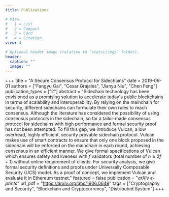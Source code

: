 ```yaml
---
title: Publications

# View.
#   1 = List
#   2 = Compact
#   3 = Card
#   4 = Citation
view: 4

# Optional header image (relative to `static/img/` folder).
header:
  caption: ""
  image: ""
---
```


+++
title = "A Secure Consensus Protocol for Sidechains"
date = 2019-06-01
authors = ["Fangyu Gai", "Cesar Grajales", "Jianyu Niu", "Chen Feng"]
publication_types = ["2"]
abstract = "Sidechain technology has been envisioned as a promising solution to accelerate today's public blockchains in terms of scalability and interoperability. By relying on the mainchain for security, different sidechains can formulate their own rules to reach consensus. Although the literature has considered the possibility of using consensus protocols in the sidechain, so far a tailor-made consensus protocol for sidechains with high performance and formal security proof has not been attempted. To fill this gap, we introduce Vulcan, a low overhead, highly efficient, security provable sidechain protocol. Vulcan makes use of smart contracts to ensure that only one block proposed in the sidechain will be enforced on the mainchain in each round, achieving consensus in an efficient manner. We give formal specifications of Vulcan which ensures safety and liveness with $f$ validators (total number of $n≥ 2f+1$) without online requirement of clients. For security analysis, we give formal security definitions and proofs under Universally Composable Security (UCS) model. As a proof of concept, we implement Vulcan and evaluate it in Ethereum testnet."
featured = false
publication = "*arXiv e-prints*"
url_pdf = "https://arxiv.org/abs/1906.0649"
tags = ["Cryptography and Security", "Blockchain and Cryptocurrency", "Distributed System"]
+++

